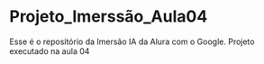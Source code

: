 # Projeto_Imerssão_Aula04
Esse é o repositório da Imersão IA da Alura com o Google. Projeto executado na aula 04 
